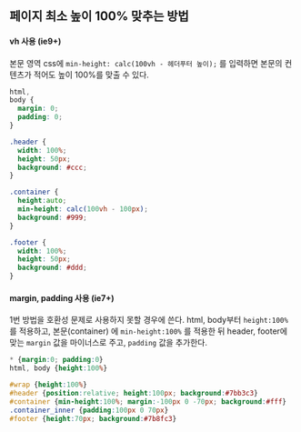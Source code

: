 ## 페이지 최소 높이 100% 맞추는 방법



#### vh 사용 (ie9+)

본문 영역 css에 ```min-height: calc(100vh - 헤더푸터 높이);``` 를 입력하면 본문의 컨텐츠가 적어도 높이 100%를 맞출 수 있다.

```css
html,
body {
  margin: 0;
  padding: 0;
}

.header {
  width: 100%;
  height: 50px;
  background: #ccc;
}

.container {
  height:auto;
  min-height: calc(100vh - 100px);
  background: #999;
}

.footer {
  width: 100%;
  height: 50px;
  background: #ddd;
}

```





#### margin, padding 사용 (ie7+)

1번 방법을 호환성 문제로 사용하지 못할 경우에 쓴다. html, body부터 ```height:100%``` 를 적용하고, 본문(container) 에 ```min-height:100%``` 를 적용한 뒤 header, footer에 맞는 ```margin``` 값을 마이너스로 주고, ```padding``` 값을 추가한다.

```css
* {margin:0; padding:0}
html, body {height:100%}

#wrap {height:100%}
#header {position:relative; height:100px; background:#7bb3c3}
#container {min-height:100%; margin:-100px 0 -70px; background:#fff}
.container_inner {padding:100px 0 70px}
#footer {height:70px; background:#7b8fc3}

```

<script async src="//jsfiddle.net/sumim/n6z3hpd9/1/embed/"></script>

